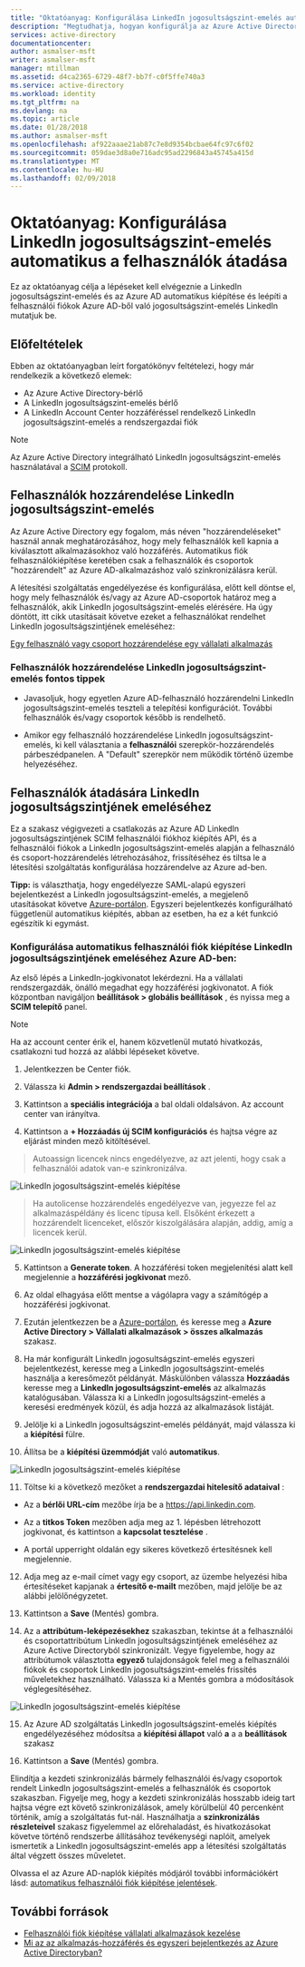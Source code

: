 ```yaml
---
title: "Oktatóanyag: Konfigurálása LinkedIn jogosultságszint-emelés automatikus a felhasználók átadása az Azure Active Directoryhoz |} Microsoft Docs"
description: "Megtudhatja, hogyan konfigurálja az Azure Active Directory automatikus kiépítése és leépíti a felhasználói fiókok LinkedIn jogosultságszintjének emeléséhez."
services: active-directory
documentationcenter: 
author: asmalser-msft
writer: asmalser-msft
manager: mtillman
ms.assetid: d4ca2365-6729-48f7-bb7f-c0f5ffe740a3
ms.service: active-directory
ms.workload: identity
ms.tgt_pltfrm: na
ms.devlang: na
ms.topic: article
ms.date: 01/28/2018
ms.author: asmalser-msft
ms.openlocfilehash: af922aaae21ab87c7e8d9354bcbae64fc97c6f02
ms.sourcegitcommit: 059dae3d8a0e716adc95ad2296843a45745a415d
ms.translationtype: MT
ms.contentlocale: hu-HU
ms.lasthandoff: 02/09/2018
---
```

# <a name="tutorial-configure-linkedin-elevate-for-automatic-user-provisioning"></a>Oktatóanyag: Konfigurálása LinkedIn jogosultságszint-emelés automatikus a felhasználók átadása


Ez az oktatóanyag célja a lépéseket kell elvégeznie a LinkedIn jogosultságszint-emelés és az Azure AD automatikus kiépítése és leépíti a felhasználói fiókok Azure AD-ből való jogosultságszint-emelés LinkedIn mutatjuk be. 

## <a name="prerequisites"></a>Előfeltételek

Ebben az oktatóanyagban leírt forgatókönyv feltételezi, hogy már rendelkezik a következő elemek:

*   Az Azure Active Directory-bérlő
*   A LinkedIn jogosultságszint-emelés bérlő 
*   A LinkedIn Account Center hozzáféréssel rendelkező LinkedIn jogosultságszint-emelés a rendszergazdai fiók

> [!NOTE]
> Az Azure Active Directory integrálható LinkedIn jogosultságszint-emelés használatával a [SCIM](http://www.simplecloud.info/) protokoll.

## <a name="assigning-users-to-linkedin-elevate"></a>Felhasználók hozzárendelése LinkedIn jogosultságszint-emelés

Az Azure Active Directory egy fogalom, más néven "hozzárendeléseket" használ annak meghatározásához, hogy mely felhasználók kell kapnia a kiválasztott alkalmazásokhoz való hozzáférés. Automatikus fiók felhasználókiépítése keretében csak a felhasználók és csoportok "hozzárendelt" az Azure AD-alkalmazáshoz való szinkronizálásra kerül. 

A létesítési szolgáltatás engedélyezése és konfigurálása, előtt kell döntse el, hogy mely felhasználók és/vagy az Azure AD-csoportok határoz meg a felhasználók, akik LinkedIn jogosultságszint-emelés elérésére. Ha úgy döntött, itt cikk utasításait követve ezeket a felhasználókat rendelhet LinkedIn jogosultságszintjének emeléséhez:

[Egy felhasználó vagy csoport hozzárendelése egy vállalati alkalmazás](active-directory-coreapps-assign-user-azure-portal.md)

### <a name="important-tips-for-assigning-users-to-linkedin-elevate"></a>Felhasználók hozzárendelése LinkedIn jogosultságszint-emelés fontos tippek

*   Javasoljuk, hogy egyetlen Azure AD-felhasználó hozzárendelni LinkedIn jogosultságszint-emelés teszteli a telepítési konfigurációt. További felhasználók és/vagy csoportok később is rendelhető.

*   Amikor egy felhasználó hozzárendelése LinkedIn jogosultságszint-emelés, ki kell választania a **felhasználói** szerepkör-hozzárendelés párbeszédpanelen. A "Default" szerepkör nem működik történő üzembe helyezéséhez.


## <a name="configuring-user-provisioning-to-linkedin-elevate"></a>Felhasználók átadására LinkedIn jogosultságszintjének emeléséhez

Ez a szakasz végigvezeti a csatlakozás az Azure AD LinkedIn jogosultságszintjének SCIM felhasználói fiókhoz kiépítés API, és a felhasználói fiókok a LinkedIn jogosultságszint-emelés alapján a felhasználó és csoport-hozzárendelés létrehozásához, frissítéséhez és tiltsa le a létesítési szolgáltatás konfigurálása hozzárendelve az Azure ad-ben.

**Tipp:** is választhatja, hogy engedélyezze SAML-alapú egyszeri bejelentkezést a LinkedIn jogosultságszint-emelés, a megjelenő utasításokat követve [Azure-portálon](https://portal.azure.com). Egyszeri bejelentkezés konfigurálható függetlenül automatikus kiépítés, abban az esetben, ha ez a két funkció egészítik ki egymást.


### <a name="to-configure-automatic-user-account-provisioning-to-linkedin-elevate-in-azure-ad"></a>Konfigurálása automatikus felhasználói fiók kiépítése LinkedIn jogosultságszintjének emeléséhez Azure AD-ben:


Az első lépés a LinkedIn-jogkivonatot lekérdezni. Ha a vállalati rendszergazdák, önálló megadhat egy hozzáférési jogkivonatot. A fiók központban navigáljon **beállítások &gt; globális beállítások** , és nyissa meg a **SCIM telepítő** panel.

> [!NOTE]
> Ha az account center érik el, hanem közvetlenül mutató hivatkozás, csatlakozni tud hozzá az alábbi lépéseket követve.

1)  Jelentkezzen be Center fiók.

2)  Válassza ki **Admin &gt; rendszergazdai beállítások** .

3)  Kattintson a **speciális integrációja** a bal oldali oldalsávon. Az account center van irányítva.

4)  Kattintson a **+ Hozzáadás új SCIM konfigurációs** és hajtsa végre az eljárást minden mező kitöltésével.

> Autoassign licencek nincs engedélyezve, az azt jelenti, hogy csak a felhasználói adatok van-e szinkronizálva.

![LinkedIn jogosultságszint-emelés kiépítése](./media/active-directory-saas-linkedin-elevate-provisioning-tutorial/linkedin_elevate1.PNG)

> Ha autolicense hozzárendelés engedélyezve van, jegyezze fel az alkalmazáspéldány és licenc típusa kell. Elsőként érkezett a hozzárendelt licenceket, először kiszolgálására alapján, addig, amíg a licencek kerül.

![LinkedIn jogosultságszint-emelés kiépítése](./media/active-directory-saas-linkedin-elevate-provisioning-tutorial/linkedin_elevate2.PNG)

5)  Kattintson a **Generate token**. A hozzáférési token megjelenítési alatt kell megjelennie a **hozzáférési jogkivonat** mező.

6)  Az oldal elhagyása előtt mentse a vágólapra vagy a számítógép a hozzáférési jogkivonat.

7) Ezután jelentkezzen be a [Azure-portálon](https://portal.azure.com), és keresse meg a **Azure Active Directory > Vállalati alkalmazások > összes alkalmazás** szakasz.

8) Ha már konfigurált LinkedIn jogosultságszint-emelés egyszeri bejelentkezést, keresse meg a LinkedIn jogosultságszint-emelés használja a keresőmezőt példányát. Máskülönben válassza **Hozzáadás** keresse meg a **LinkedIn jogosultságszint-emelés** az alkalmazás katalógusában. Válassza ki a LinkedIn jogosultságszint-emelés a keresési eredmények közül, és adja hozzá az alkalmazások listáját.

9)  Jelölje ki a LinkedIn jogosultságszint-emelés példányát, majd válassza ki a **kiépítési** fülre.

10) Állítsa be a **kiépítési üzemmódját** való **automatikus**.

![LinkedIn jogosultságszint-emelés kiépítése](./media/active-directory-saas-linkedin-elevate-provisioning-tutorial/linkedin_elevate3.PNG)

11)  Töltse ki a következő mezőket a **rendszergazdai hitelesítő adataival** :

* Az a **bérlői URL-cím** mezőbe írja be a https://api.linkedin.com.

* Az a **titkos Token** mezőben adja meg az 1. lépésben létrehozott jogkivonat, és kattintson a **kapcsolat tesztelése** .

* A portál upperright oldalán egy sikeres következő értesítésnek kell megjelennie.

12) Adja meg az e-mail címet vagy egy csoport, az üzembe helyezési hiba értesítéseket kapjanak a **értesítő e-mailt** mezőben, majd jelölje be az alábbi jelölőnégyzetet.

13) Kattintson a **Save** (Mentés) gombra. 

14) Az a **attribútum-leképezésekhez** szakaszban, tekintse át a felhasználói és csoportattribútum LinkedIn jogosultságszintjének emeléséhez az Azure Active Directoryból szinkronizált. Vegye figyelembe, hogy az attribútumok választotta **egyező** tulajdonságok felel meg a felhasználói fiókok és csoportok LinkedIn jogosultságszint-emelés frissítés műveletekhez használható. Válassza ki a Mentés gombra a módosítások véglegesítéséhez.

![LinkedIn jogosultságszint-emelés kiépítése](./media/active-directory-saas-linkedin-elevate-provisioning-tutorial/linkedin_elevate4.PNG)

15) Az Azure AD szolgáltatás LinkedIn jogosultságszint-emelés kiépítés engedélyezéséhez módosítsa a **kiépítési állapot** való **a** a a **beállítások** szakasz

16) Kattintson a **Save** (Mentés) gombra. 

Elindítja a kezdeti szinkronizálás bármely felhasználói és/vagy csoportok rendelt LinkedIn jogosultságszint-emelés a felhasználók és csoportok szakaszban. Figyelje meg, hogy a kezdeti szinkronizálás hosszabb ideig tart hajtsa végre ezt követő szinkronizálások, amely körülbelül 40 percenként történik, amíg a szolgáltatás fut-nál. Használhatja a **szinkronizálás részleteivel** szakasz figyelemmel az előrehaladást, és hivatkozásokat követve történő rendszerbe állításához tevékenységi naplóit, amelyek ismertetik a LinkedIn jogosultságszint-emelés app a létesítési szolgáltatás által végzett összes műveletet.

Olvassa el az Azure AD-naplók kiépítés módjáról további információkért lásd: [automatikus felhasználói fiók kiépítése jelentések](active-directory-saas-provisioning-reporting.md).


## <a name="additional-resources"></a>További források

* [Felhasználói fiók kiépítése vállalati alkalmazások kezelése](active-directory-enterprise-apps-manage-provisioning.md)
* [Mi az az alkalmazás-hozzáférés és egyszeri bejelentkezés az Azure Active Directoryban?](active-directory-appssoaccess-whatis.md)
